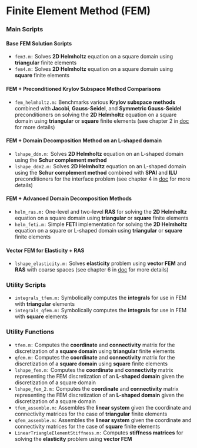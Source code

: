 # Finite Element Method (FEM)
### Main Scripts
#### Base FEM Solution Scripts
* `fem3.m:` Solves **2D Helmholtz** equation on a square domain using **triangular** finite elements
* `fem4.m:` Solves **2D Helmholtz** equation on a square domain using **square** finite elements
#### FEM + Preconditioned Krylov Subspace Method Comparisons
* `fem_helmholtz.m:` Benchmarks various **Krylov subspace methods** combined with **Jacobi**, **Gauss-Seidel**, and **Symmetric Gauss-Seidel** preconditioners on solving the **2D Helmholtz** equation on a square domain using **triangular** or **square** finite elements (see chapter 2 in [doc](https://github.com/ntselepidis/SciComput-MATLAB/blob/master/A%20Study%20of%20Advanced%20Computational%20Methods.pdf) for more details)
#### FEM + Domain Decomposition Method on an L-shaped domain
* `lshape_ddm.m:` Solves **2D Helmholtz** equation on an L-shaped domain using the **Schur complement method**
* `lshape_ddm2.m:` Solves **2D Helmholtz** equation on an L-shaped domain using the **Schur complement method** combined with **SPAI** and **ILU** preconditioners for the interface problem (see chapter 4 in [doc](https://github.com/ntselepidis/SciComput-MATLAB/blob/master/A%20Study%20of%20Advanced%20Computational%20Methods.pdf) for more details)
#### FEM + Advanced Domain Decomposition Methods
* `helm_ras.m:` One-level and two-level **RAS** for solving the **2D Helmholtz** equation on a square domain using **triangular** or **square** finite elements
* `helm_feti.m:` Simple **FETI** implementation for solving the **2D Helmholtz** equation on a square or L-shaped domain using **triangular** or **square** finite elements
#### Vector FEM for Elasticity + RAS
* `lshape_elasticity.m:` Solves **elasticity** problem using **vector FEM** and **RAS** with coarse spaces (see chapter 6 in [doc](https://github.com/ntselepidis/SciComput-MATLAB/blob/master/A%20Study%20of%20Advanced%20Computational%20Methods.pdf) for more details)
### Utility Scripts
* `integrals_tfem.m:` Symbolically computes the **integrals** for use in FEM with **triangular** elements
* `integrals_qfem.m:` Symbolically computes the **integrals** for use in FEM with **square** elements
### Utility Functions
* `tfem.m:` Computes the **coordinate** and **connectivity** matrix for the discretization of a **square domain** using **triangular** finite elements
* `qfem.m:` Computes the **coordinate** and **connectivity** matrix for the discretization of a **square domain** using **square** finite elements
* `lshape_fem.m:` Computes the **coordinate** and **connectivity** matrix representing the FEM discretization of an **L-shaped domain** given the discretization of a square domain
* `lshape_fem_2.m:` Computes the **coordinate** and **connectivity** matrix representing the FEM discretization of an **L-shaped domain** given the discretization of a square domain
* `tfem_assemble.m:` Assembles the **linear system** given the coordinate and connectivity matrices for the case of **triangular** finite elements
* `qfem_assemble.m:` Assembles the **linear system** given the coordinate and connectivity matrices for the case of **square** finite elements
* `LinearTriangleElementStiffness.m:` Computes **stiffness matrices** for solving the **elasticity** problem using **vector FEM**
